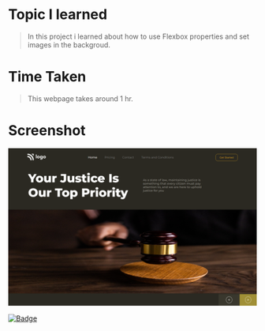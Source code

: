 # Topic I learned

> In this project i learned about how to use Flexbox properties and set images in the backgroud.

# Time Taken

> This webpage takes around 1 hr.

# Screenshot

![Project 3](./ss_project3.png)

[![Badge](https://img.shields.io/badge/Project%203-Live%20Link-orange)](https://html-live-project-three.netlify.app)
